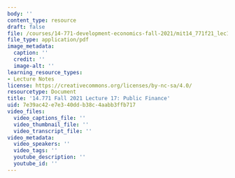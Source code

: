 ```yaml
---
body: ''
content_type: resource
draft: false
file: /courses/14-771-development-economics-fall-2021/mit14_771f21_lec17.pdf
file_type: application/pdf
image_metadata:
  caption: ''
  credit: ''
  image-alt: ''
learning_resource_types:
- Lecture Notes
license: https://creativecommons.org/licenses/by-nc-sa/4.0/
resourcetype: Document
title: '14.771 Fall 2021 Lecture 17: Public Finance'
uid: 7e39ac42-e7e3-40dd-b38c-4aabb3ffb717
video_files:
  video_captions_file: ''
  video_thumbnail_file: ''
  video_transcript_file: ''
video_metadata:
  video_speakers: ''
  video_tags: ''
  youtube_description: ''
  youtube_id: ''
---
```

